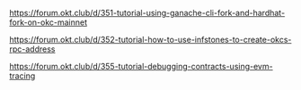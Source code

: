https://forum.okt.club/d/351-tutorial-using-ganache-cli-fork-and-hardhat-fork-on-okc-mainnet

https://forum.okt.club/d/352-tutorial-how-to-use-infstones-to-create-okcs-rpc-address

https://forum.okt.club/d/355-tutorial-debugging-contracts-using-evm-tracing